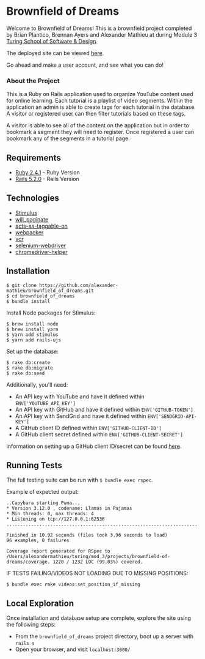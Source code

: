 # Brownfield of Dreams

Welcome to Brownfield of Dreams! This is a brownfield project completed by Brian Plantico, Brennan Ayers and Alexander Mathieu at during Module 3 [Turing School of Software & Design](https://turing.io/).

The deployed site can be viewed [here](https://brownest-field.herokuapp.com/).

Go ahead and make a user account, and see what you can do!

### About the Project

This is a Ruby on Rails application used to organize YouTube content used for online learning. Each tutorial is a playlist of video segments. Within the application an admin is able to create tags for each tutorial in the database. A visitor or registered user can then filter tutorials based on these tags.

A visitor is able to see all of the content on the application but in order to bookmark a segment they will need to register. Once registered a user can bookmark any of the segments in a tutorial page.

## Requirements
 * [Ruby 2.4.1](https://www.ruby-lang.org/en/downloads/) - Ruby Version
 * [Rails 5.2.0](https://rubyonrails.org/) - Rails Version

## Technologies
* [Stimulus](https://github.com/stimulusjs/stimulus)
* [will_paginate](https://github.com/mislav/will_paginate)
* [acts-as-taggable-on](https://github.com/mbleigh/acts-as-taggable-on)
* [webpacker](https://github.com/rails/webpacker)
* [vcr](https://github.com/vcr/vcr)
* [selenium-webdriver](https://www.seleniumhq.org/docs/03_webdriver.jsp)
* [chromedriver-helper](http://chromedriver.chromium.org/)


## Installation
```
$ git clone https://github.com/alexander-mathieu/brownfield_of_dreams.git
$ cd brownfield_of_dreams
$ bundle install
```

Install Node packages for Stimulus:
```
$ brew install node
$ brew install yarn
$ yarn add stimulus
$ yarn add rails-ujs
```

Set up the database:
```
$ rake db:create
$ rake db:migrate
$ rake db:seed
```

Additionally, you'll need:
 * An API key with YouTube and have it defined within `ENV['YOUTUBE_API_KEY']`
 * An API key with GitHub and have it defined within `ENV['GITHUB-TOKEN']`
 * An API key with SendGrid and have it defined within `ENV['SENDGRID-API-KEY']`
 * A GitHub client ID defined within `ENV['GITHUB-CLIENT-ID']`
 * A GitHub client secret defined within `ENV['GITHUB-CLIENT-SECRET']`

Information on setting up a GitHub client ID/secret can be found [here](https://github.com/settings/apps).

## Running Tests
The full testing suite can be run with `$ bundle exec rspec`.

Example of expected output:
```
..Capybara starting Puma...
* Version 3.12.0 , codename: Llamas in Pajamas
* Min threads: 0, max threads: 4
* Listening on tcp://127.0.0.1:62536
..............................................................................................

Finished in 10.92 seconds (files took 3.96 seconds to load)
96 examples, 0 failures

Coverage report generated for RSpec to /Users/alexandermathieu/turing/mod_3/projects/brownfield-of-dreams/coverage. 1220 / 1232 LOC (99.03%) covered.
```

IF TESTS FAILING/VIDEOS NOT LOADING DUE TO MISSING POSITIONS:
```
$ bundle exec rake videos:set_position_if_missing
```

## Local Exploration
Once installation and database setup are complete, explore the site using the following steps:

 * From the `brownfield_of_dreams` project directory, boot up a server with `rails s`
 * Open your browser, and visit `localhost:3000/`
